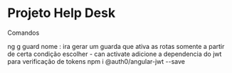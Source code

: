 # Projeto Help Desk

Comandos

ng g guard nome : ira gerar um guarda que ativa as rotas somente a partir de certa condição
    escolher - can activate
    adicione a dependencia do jwt para verificação de tokens
        npm i @auth0/angular-jwt --save


 
